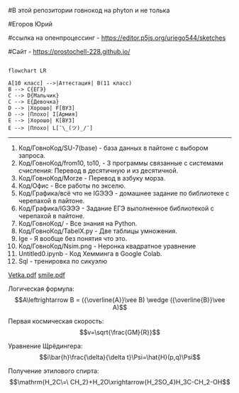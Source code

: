 #В этой репозитории говнокод на phyton и не толька

#Егоров Юрий
 
#ссылка на опенпроцессинг - https://editor.p5js.org/uriego544/sketches 
 
#Сайт - https://prostochell-228.github.io/



```mermaid

flowchart LR

A[10 класс] -->|Аттестация| B(11 класс)
B --> C{ЕГЭ}
C --> D{Мальчик}
C --> E{Девочка}
D --> |Хорошо| F[ВУЗ]
D --> |Плохо| I[Армия]
E --> |Хорошо| K[ВУЗ]
E --> |Плохо| L[¯\_(ツ)_/¯]
```


__________________________________________

1) Код/ГовноКод/SU-7(base) - база данных в пайтоне с выбором запроса.
2) Код/ГовноКод/from10, to10, - 3 программы связанные с системами счисления: Перевод в десятичную и из десятичной.
3) Код/ГовноКод/Morze - Перевод в азбуку морза.
4) Код/Офис - Все работы по экселю.
5) Код/Графика/всё что не IGЭЭЭ - домашнее задание по библиотеке с черепахой в пайтоне.
6) Код/Графика/IGЭЭЭ - Задание ЕГЭ выполненное библиотекой с черепахой в пайтоне.
7) Код/ГовноКод/ - Все знания на Python.
8) Код/ГовноКод/TabelX.py - Две таблицы умножения.
9) Ige - Я вообще без понятия что это.
10) Код/ГовноКод/Nsim.png - Неронка квадратное уравнение
11) Untitled0.ipynb - Код Хемминга в Google Colab.
12) Sql -  тренировка по сикуэлю


[Vetka.pdf](https://github.com/Prostochell-228/UltraloxIT/files/10252178/Vetka.pdf)
[smile.pdf](https://github.com/Prostochell-228/UltraloxIT/files/10251846/smile.pdf)


Логическая формула:
$$A\leftrightarrow B = ({\overline{A}}\vee B) \wedge  ({\overline{B}}\vee A)$$


Первая космическая скорость:
$$v=\sqrt{\frac{GM}{R}}$$


Уравнение Щрёдингера:
$$i\bar{h}\frac{\delta}{\delta t}\Psi=\hat{H}(p,q)\Psi$$


Получение этилового спирта:
$$\mathrm{H_2C\=\ CH_2}+H_2О\xrightarrow{H_2SO_4}H_3C-CH_2-OH$$

